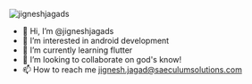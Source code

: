 <p align="left"> <img src="https://komarev.com/ghpvc/?username=jigneshjagads&label=Views&color=blue&style=plastic" alt="jigneshjagads" /> </p>

- 👋 Hi, I’m @jigneshjagads
- 👀 I’m interested in android development
- 🌱 I’m currently learning flutter
- 💞️ I’m looking to collaborate on god's know!
- 📫 How to reach me jignesh.jagad@saeculumsolutions.com

<!---
jigneshjagads/jigneshjagads is a ✨ special ✨ repository because its `README.md` (this file) appears on your GitHub profile.
You can click the Preview link to take a look at your changes.
--->
